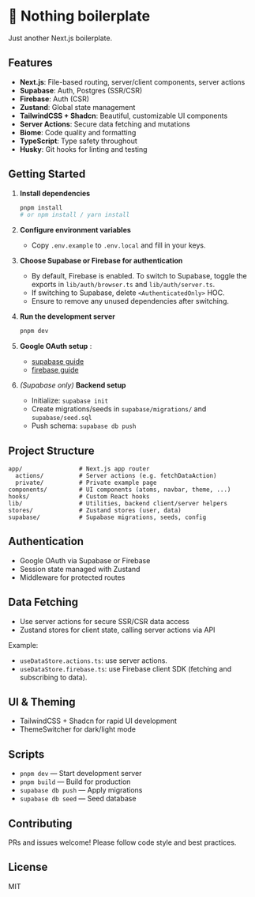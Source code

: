 # 🫥 Nothing boilerplate

Just another Next.js boilerplate.

## Features

- **Next.js**: File-based routing, server/client components, server actions
- **Supabase**: Auth, Postgres (SSR/CSR)
- **Firebase**: Auth (CSR)
- **Zustand**: Global state management
- **TailwindCSS + Shadcn**: Beautiful, customizable UI components
- **Server Actions**: Secure data fetching and mutations
- **Biome**: Code quality and formatting
- **TypeScript**: Type safety throughout
- **Husky**: Git hooks for linting and testing

## Getting Started

1. **Install dependencies**
   ```sh
   pnpm install
   # or npm install / yarn install
   ```

2. **Configure environment variables**
   - Copy `.env.example` to `.env.local` and fill in your keys.

3. **Choose Supabase or Firebase for authentication**
   - By default, Firebase is enabled. To switch to Supabase, toggle the exports in `lib/auth/browser.ts` and `lib/auth/server.ts`.
   - If switching to Supabase, delete `<AuthenticatedOnly>` HOC.
   - Ensure to remove any unused dependencies after switching.

4. **Run the development server**
   ```sh
   pnpm dev
   ```

5. **Google OAuth setup** :
   - [supabase guide](https://supabase.com/docs/guides/auth/social-login/auth-google)
   - [firebase guide](https://firebase.google.com/docs/auth/web/google-signin)

6. _(Supabase only)_ **Backend setup**
   - Initialize: `supabase init`
   - Create migrations/seeds in `supabase/migrations/` and `supabase/seed.sql`
   - Push schema: `supabase db push`

## Project Structure

```
app/                # Next.js app router
  actions/          # Server actions (e.g. fetchDataAction)
  private/          # Private example page
components/         # UI components (atoms, navbar, theme, ...)
hooks/              # Custom React hooks
lib/                # Utilities, backend client/server helpers
stores/             # Zustand stores (user, data)
supabase/           # Supabase migrations, seeds, config
```

## Authentication

- Google OAuth via Supabase or Firebase
- Session state managed with Zustand
- Middleware for protected routes

## Data Fetching

- Use server actions for secure SSR/CSR data access
- Zustand stores for client state, calling server actions via API

Example:
- `useDataStore.actions.ts`: use server actions.
- `useDataStore.firebase.ts`: use Firebase client SDK (fetching and subscribing to data).

## UI & Theming

- TailwindCSS + Shadcn for rapid UI development
- ThemeSwitcher for dark/light mode

## Scripts

- `pnpm dev` — Start development server
- `pnpm build` — Build for production
- `supabase db push` — Apply migrations
- `supabase db seed` — Seed database

## Contributing

PRs and issues welcome! Please follow code style and best practices.

## License

MIT
